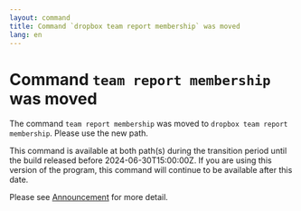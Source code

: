 ```yaml
---
layout: command
title: Command `dropbox team report membership` was moved
lang: en
---
```


# Command `team report membership` was moved

The command `team report membership` was moved to `dropbox team report membership`. Please use the new path.

This command is available at both path(s) during the transition period until the build released before 2024-06-30T15:00:00Z. If you are using this version of the program, this command will continue to be available after this date.

Please see [Announcement](https://github.com/watermint/toolbox/discussions/799) for more detail.


